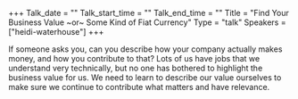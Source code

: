 +++
Talk_date = ""
Talk_start_time = ""
Talk_end_time = ""
Title = "Find Your Business Value ~or~ Some Kind of Fiat Currency"
Type = "talk"
Speakers = ["heidi-waterhouse"]
+++

If someone asks you, can you describe how your company actually makes money, and how you contribute to that? Lots of us have jobs that we understand very technically, but no one has bothered to highlight the business value for us. We need to learn to describe our value ourselves to make sure we continue to contribute what matters and have relevance.
